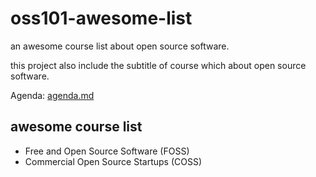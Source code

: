 # oss101-awesome-list
an awesome course list about open source software. 

this project also include the subtitle of course which about open source software. 

Agenda:  [agenda.md](agenda.md) 


## awesome course list

- Free and Open Source Software (FOSS)
- Commercial Open Source Startups (COSS)
